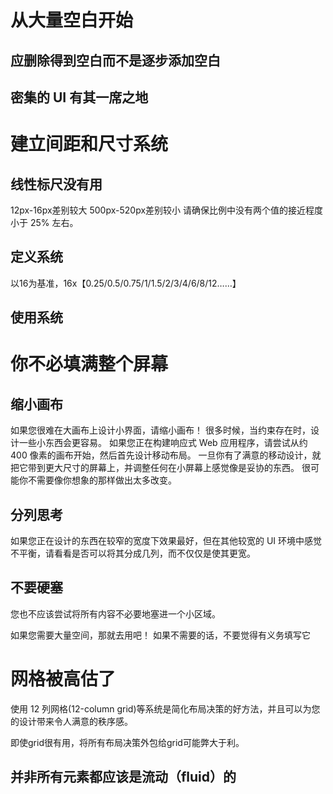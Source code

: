 # 从大量空白开始
## 应删除得到空白而不是逐步添加空白
## 密集的 UI 有其一席之地


# 建立间距和尺寸系统
## 线性标尺没有用
12px-16px差别较大
500px-520px差别较小
请确保比例中没有两个值的接近程度小于 25% 左右。
## 定义系统
以16为基准，16x【0.25/0.5/0.75/1/1.5/2/3/4/6/8/12……】

## 使用系统

# 你不必填满整个屏幕
## 缩小画布
如果您很难在大画布上设计小界面，请缩小画布！ 很多时候，当约束存在时，设计一些小东西会更容易。
如果您正在构建响应式 Web 应用程序，请尝试从约 400 像素的画布开始，然后首先设计移动布局。
一旦你有了满意的移动设计，就把它带到更大尺寸的屏幕上，并调整任何在小屏幕上感觉像是妥协的东西。 很可能你不需要像你想象的那样做出太多改变。
## 分列思考
如果您正在设计的东西在较窄的宽度下效果最好，但在其他较宽的 UI 环境中感觉不平衡，请看看是否可以将其分成几列，而不仅仅是使其更宽。
## 不要硬塞
您也不应该尝试将所有内容不必要地塞进一个小区域。

如果您需要大量空间，那就去用吧！ 如果不需要的话，不要觉得有义务填写它

# 网格被高估了
使用 12 列网格(12-column grid)等系统是简化布局决策的好方法，并且可以为您的设计带来令人满意的秩序感。

即使grid很有用，将所有布局决策外包给grid可能弊大于利。
## 并非所有元素都应该是流动（fluid）的
